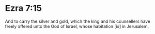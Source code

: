 # Ezra 7:15

And to carry the silver and gold, which the king and his counsellers have freely offered unto the God of Israel, whose habitation [is] in Jerusalem,